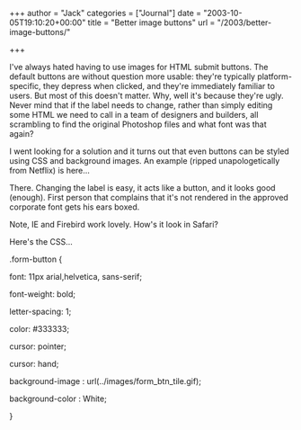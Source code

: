 +++
author = "Jack"
categories = ["Journal"]
date = "2003-10-05T19:10:20+00:00"
title = "Better image buttons"
url = "/2003/better-image-buttons/"

+++

I've always hated having to use images for HTML submit buttons. The default buttons are without question more usable: they're typically platform-specific, they depress when clicked, and they're immediately familiar to users. But most of this doesn't matter. Why, well it's because they're ugly. Never mind that if the label needs to change, rather than simply editing some HTML we need to call in a team of designers and builders, all scrambling to find the original Photoshop files and what font was that again?

I went looking for a solution and it turns out that even buttons can be styled using CSS and background images. An example (ripped unapologetically from Netflix) is here&#8230;

There. Changing the label is easy, it acts like a button, and it looks good (enough). First person that complains that it's not rendered in the approved corporate font gets his ears boxed.

Note, IE and Firebird work lovely. How's it look in Safari?

Here's the CSS&#8230;

.form-button {
  

  
font: 11px arial,helvetica, sans-serif;
  

  
font-weight: bold;
  

  
letter-spacing: 1;
  

  
color: #333333;
  

  
cursor: pointer;
  

  
cursor: hand;
  

  
background-image : url(../images/form\_btn\_tile.gif);
  

  
background-color : White;
  

  
}